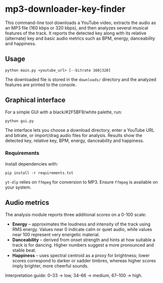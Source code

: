 # mp3-downloader-key-finder



This command-line tool downloads a YouTube video, extracts the audio as an MP3
file (160 kbps or 320 kbps), and then analyzes several musical features of the
track. It reports the detected key along with its relative (alternate) key and
basic audio metrics such as BPM, energy, danceability and happiness.


## Usage

```
python main.py <youtube_url> [--bitrate 160|320]
```


The downloaded file is stored in the `downloads/` directory and the analyzed
features are printed to the console.

## Graphical interface

For a simple GUI with a black/#2F5BF9/white palette, run:

```
python gui.py
```

The interface lets you choose a download directory, enter a YouTube URL and
bitrate, or import/drag audio files for analysis. Results show the detected
key, relative key, BPM, energy, danceability and happiness.




### Requirements

Install dependencies with:

```
pip install -r requirements.txt
```

`yt-dlp` relies on `ffmpeg` for conversion to MP3. Ensure `ffmpeg` is available
on your system.


## Audio metrics

The analysis module reports three additional scores on a 0-100 scale:

- **Energy** – approximates the loudness and intensity of the track using RMS
  energy. Values near 0 indicate calm or quiet audio, while values near 100
  represent very energetic material.
- **Danceability** – derived from onset strength and hints at how suitable a
  track is for dancing. Higher numbers suggest a more pronounced and stable
  beat.
- **Happiness** – uses spectral centroid as a proxy for brightness; lower scores
  correspond to darker or sadder timbres, whereas higher scores imply brighter,
  more cheerful sounds.

Interpretation guide: 0–33 → low, 34–66 → medium, 67–100 → high.

